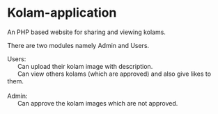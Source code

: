 # Kolam-application
An PHP based website for sharing and viewing kolams.

There are two modules namely Admin and Users.

Users: 
<br>&nbsp; &nbsp; &nbsp; Can upload their kolam image with description.
<br>&nbsp; &nbsp; &nbsp; Can view others kolams (which are approved) and also give likes to them.
<br><br>
Admin:
<br>&nbsp; &nbsp; &nbsp; Can approve the kolam images which are not approved.
